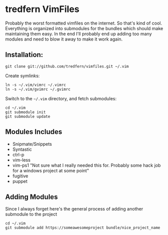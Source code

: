 # tredfern VimFiles
Probably the worst formatted vimfiles on the internet. So that's kind of cool.
Everything is organized into submodules for the bundles which should make maintaining
them easy. In the end I'll probably end up adding too many modules and need to 
blow it away to make it work again.


## Installation:

    git clone git://github.com/tredfern/vimfiles.git ~/.vim
    
Create symlinks:
    
    ln -s ~/.vim/vimrc ~/.vimrc
    ln -s ~/.vim/gvimrc ~/.gvimrc
            
Switch to the `~/.vim` directory, and fetch submodules:
            
    cd ~/.vim
    git submodule init
    git submodule update

## Modules Includes

* Snipmate/Snippets
* Syntastic
* ctrl-p
* vim-less
* vim-ps1 "Not sure what I really needed this for. Probably some hack job for a windows project at some point"
* fugitive
* puppet


## Adding Modules
Since I always forget here's the general process of adding another submodule to the project

    cd ~/.vim
    git submodule add https://someawesomeproject bundle/nice_project_name


    
